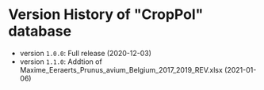 # Version History of "CropPol" database

* version `1.0.0`: Full release (2020-12-03)
* version `1.1.0`: Addtion of Maxime_Eeraerts_Prunus_avium_Belgium_2017_2019_REV.xlsx (2021-01-06)
